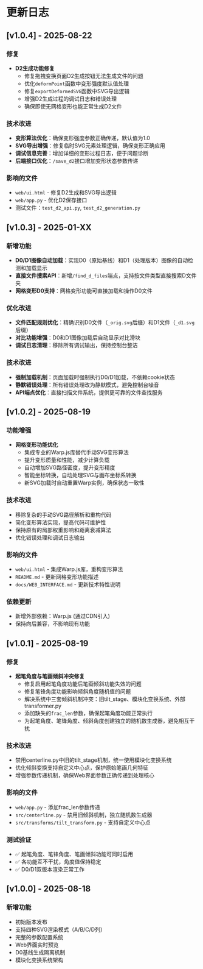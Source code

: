 # 更新日志

## [v1.0.4] - 2025-08-22

### 修复
- **D2生成功能修复**
  - 修复拖拽变换页面D2生成按钮无法生成文件的问题
  - 优化`deformPoint`函数中变形强度默认值处理
  - 修复`exportDeformedSVG`函数中SVG导出逻辑
  - 增强D2生成过程的调试日志和错误处理
  - 确保即使无网格变形也能正常生成D2文件

### 技术改进
- **变形算法优化**：确保变形强度参数正确传递，默认值为1.0
- **SVG导出增强**：修复临时SVG元素处理逻辑，确保变形正确应用
- **调试信息完善**：增加详细的变形过程日志，便于问题诊断
- **后端接口优化**：`/save_d2`接口增加变形状态参数传递

### 影响的文件
- `web/ui.html` - 修复D2生成和SVG导出逻辑
- `web/app.py` - 优化D2保存接口
- 测试文件：`test_d2_api.py`, `test_d2_generation.py`

## [v1.0.3] - 2025-01-XX

### 新增功能
- **D0/D1图像自动加载**：实现D0（原始基线）和D1（处理版本）图像的自动检测和加载显示
- **直接文件搜索API**：新增`/find_d_files`端点，支持按文件类型直接搜索D文件夹
- **网格变形D0支持**：网格变形功能可直接加载和操作D0文件

### 优化改进
- **文件匹配规则优化**：精确识别D0文件（`_orig.svg`后缀）和D1文件（`_d1.svg`后缀）
- **对比功能增强**：D0和D1图像加载后自动显示对比滑块
- **调试日志清理**：移除所有调试输出，保持控制台整洁

### 技术改进
- **强制加载机制**：页面加载时强制执行D0/D1加载，不依赖cookie状态
- **静默错误处理**：所有错误处理改为静默模式，避免控制台噪音
- **API端点优化**：直接扫描文件系统，提供更可靠的文件查找服务

## [v1.0.2] - 2025-08-19

### 功能增强
- **网格变形功能优化**
  - 集成专业的Warp.js库替代手动SVG变形算法
  - 提升变形质量和性能，减少计算负载
  - 自动增加SVG路径密度，提升变形精度
  - 智能坐标转换，自动处理SVG与画布坐标系转换
  - 新SVG加载时自动重置Warp实例，确保状态一致性

### 技术改进
- 移除复杂的手动SVG路径解析和重构代码
- 简化变形算法实现，提高代码可维护性
- 保持原有的局部权重影响和距离衰减算法
- 优化错误处理和调试日志输出

### 影响的文件
- `web/ui.html` - 集成Warp.js库，重构变形算法
- `README.md` - 更新网格变形功能描述
- `docs/WEB_INTERFACE.md` - 更新技术特性说明

### 依赖更新
- 新增外部依赖：Warp.js (通过CDN引入)
- 保持向后兼容，不影响现有功能

## [v1.0.1] - 2025-08-19

### 修复
- **起笔角度与笔画倾斜冲突修复**
  - 修复启用起笔角度功能后笔画倾斜功能失效的问题
  - 修复笔锋角度功能影响倾斜角度随机值的问题
  - 解决系统中三套倾斜机制冲突：旧tilt_stage、模块化变换系统、外部transformer.py
  - 添加缺失的`frac_len`参数，确保起笔角度功能正常执行
  - 为起笔角度、笔锋角度、倾斜角度创建独立的随机数生成器，避免相互干扰

### 技术改进
- 禁用centerline.py中旧的tilt_stage机制，统一使用模块化变换系统
- 优化倾斜变换支持自定义中心点，保护原始笔画几何特征
- 增强参数传递机制，确保Web界面参数正确传递到处理核心

### 影响的文件
- `web/app.py` - 添加frac_len参数传递
- `src/centerline.py` - 禁用旧倾斜机制，独立随机数生成器
- `src/transforms/tilt_transform.py` - 支持自定义中心点

### 测试验证
- ✅ 起笔角度、笔锋角度、笔画倾斜功能可同时启用
- ✅ 各功能互不干扰，角度值保持稳定
- ✅ D0/D1双版本渲染正常工作

## [v1.0.0] - 2025-08-18

### 新增功能
- 初始版本发布
- 支持四种SVG渲染模式（A/B/C/D列）
- 完整的参数配置系统
- Web界面实时预览
- D0基线生成隔离机制
- 模块化变换系统架构
